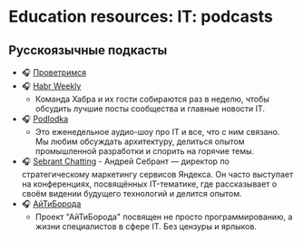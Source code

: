 # Education resources: IT: podcasts

## Русскоязычные подкасты

- :headphones: [Проветримся](https://progulka.yamshchikov.info/)
- 🎧 [Habr Weekly](https://podcast.habr.com/weekly/)
	- Команда Хабра и их гости собираются раз в неделю, чтобы обсудить лучшие посты сообщества и главные новости IT.
- 🎧 [Podlodka](https://podlodka.io/podcast-records)
	- Это еженедельное аудио-шоу про IT и все, что с ним связано. Мы любим обсуждать архитектуру, делиться опытом промышленной разработки и спорить на горячие темы.
- 🎧 [Sebrant Chatting](https://music.yandex.ru/album/6407298)
		- Андрей Себрант — директор по стратегическому маркетингу сервисов Яндекса. Он часто выступает на конференциях, посвящённых IT-тематике, где рассказывает о своём видении будущего технологий и делится опытом.
- 🎧 [АйТиБорода](https://www.youtube.com/@itbeard/videos)
	- Проект "АйТиБорода" посвящен не просто программированию, а жизни специалистов в сфере IT. Без цензуры и ярлыков.
